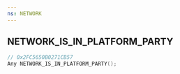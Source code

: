 ```yaml
---
ns: NETWORK
---
```

## NETWORK_IS_IN_PLATFORM_PARTY

```c
// 0x2FC5650B0271CB57
Any NETWORK_IS_IN_PLATFORM_PARTY();
```

